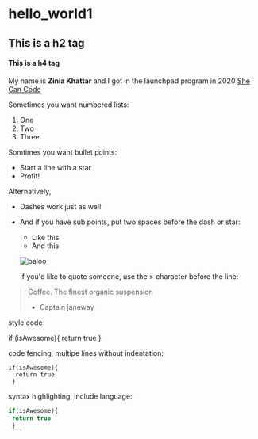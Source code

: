 # hello_world1
## This is a h2 tag
#### This is a h4 tag
My name is **Zinia Khattar** and I got in the launchpad program in 2020 [She Can Code](https://www.shecancode.net/)

Sometimes you want numbered lists:

1. One
2. Two
3. Three

Somtimes you want bullet points:

* Start a line with a star
* Profit!

Alternatively,

- Dashes work just as well
- And if you have sub points, put two spaces before the dash or star:
  - Like this
  - And this
  
  
  ![baloo](https://www.google.com/url?sa=i&url=https%3A%2F%2Fdisney.fandom.com%2Fwiki%2FBaloo&psig=AOvVaw1VS3cP_S9imUXJUbrUrDXv&ust=1597021116352000&source=images&cd=vfe&ved=0CAIQjRxqFwoTCKj48Nb1jOsCFQAAAAAdAAAAABAJ)
  
  If you'd like to quote someone, use the > character before the line:
> Coffee. The finest organic suspension
> - Captain janeway

style code

  if (isAwesome){
   return true
  }
  
  code fencing, multipe lines without indentation:
  ```
  if(isAwesome){
    return true
   }
   ```
   
   syntax highlighting, include language:
   ```javascript
   if(isAwesome){
    return true
    }
    ```
